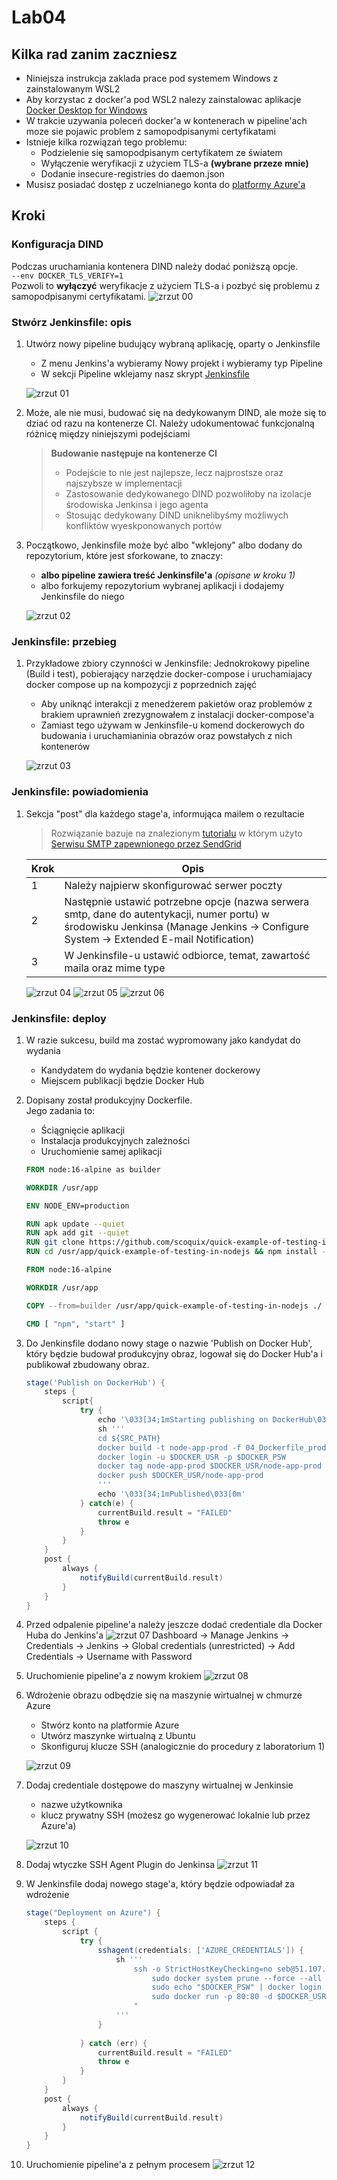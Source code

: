 # Lab04

## Kilka rad zanim zaczniesz
- Niniejsza instrukcja zaklada prace pod systemem Windows z zainstalowanym WSL2
- Aby korzystac z docker'a pod WSL2 nalezy zainstalowac aplikacje [Docker Desktop for Windows ](https://hub.docker.com/editions/community/docker-ce-desktop-windows)
- W trakcie uzywania poleceń docker'a w kontenerach w pipeline'ach moze sie pojawic problem z samopodpisanymi certyfikatami
- Istnieje kilka rozwiązań tego problemu:
    - Podzielenie się samopodpisanym certyfikatem ze światem 
    - Wyłączenie weryfikacji z użyciem TLS-a **(wybrane przeze mnie)**
    - Dodanie insecure-registries do daemon.json
- Musisz posiadać dostęp z uczelnianego konta do [platformy Azure'a](https://portal.azure.com)

## Kroki

### Konfiguracja DIND 
Podczas uruchamiania kontenera DIND należy dodać poniższą opcje. \
`--env DOCKER_TLS_VERIFY=1` \
Pozwoli to **wyłączyć** weryfikacje z użyciem TLS-a i pozbyć się problemu z samopodpisanymi certyfikatami. ![zrzut 00](screenshots/04/00-run-dind.png)


### Stwórz Jenkinsfile: opis
1. Utwórz nowy pipeline budujący wybraną aplikację, oparty o Jenkinsfile
    - Z menu Jenkins'a wybieramy Nowy projekt i wybieramy typ Pipeline
    - W sekcji Pipeline wklejamy nasz skrypt [Jenkinsfile](https://github.com/InzynieriaOprogramowaniaAGH/MDO2022/blob/SS306505/GCL/03/SS306505/Jenkinsfile)
   
   ![zrzut 01](screenshots/04/01-copy-paste-pipeline.png)
2. Może, ale nie musi, budować się na dedykowanym DIND, ale może się to dziać od razu na kontenerze CI. Należy udokumentować funkcjonalną różnicę między niniejszymi podejściami
    > **Budowanie następuje na kontenerze CI**
    > - Podejście to nie jest najlepsze, lecz najprostsze oraz najszybsze w implementacji
    > - Zastosowanie dedykowanego DIND pozwoliłoby na izolacje środowiska Jenkinsa i jego agenta
    > - Stosując dedykowany DIND uniknelibyśmy możliwych konfliktów wyeskponowanych portów

3. Początkowo, Jenkinsfile może być albo "wklejony" albo dodany do repozytorium, które jest sforkowane, to znaczy:
    - **albo pipeline zawiera treść Jenkinsfile'a** *(opisane w kroku 1)*
    - albo forkujemy repozytorium wybranej aplikacji i dodajemy Jenkinsfile do niego

    ![zrzut 02](screenshots/04/02-working-pipeline.png)
### Jenkinsfile: przebieg
1. Przykładowe zbiory czynności w Jenkinsfile: Jednokrokowy pipeline (Build i test), pobierający narzędzie docker-compose i uruchamiajacy docker compose up na kompozycji z poprzednich zajęć
    - Aby uniknąć interakcji z menedżerem pakietów oraz problemów z brakiem uprawnień zrezygnowałem z instalacji docker-compose'a
    - Zamiast tego używam w Jenkinsfile-u komend dockerowych do budowania i uruchamianinia obrazów oraz powstałych z nich kontenerów

    ![zrzut 03](screenshots/04/03-docker-cmds.png)  
### Jenkinsfile: powiadomienia
1. Sekcja "post" dla każdego stage'a, informująca mailem o rezultacie
    > Rozwiązanie bazuje na znalezionym [tutorialu](https://www.youtube.com/watch?v=CGSwDpDfEMw) w którym użyto [Serwisu SMTP zapewnionego przez SendGrid](https://sendgrid.com/solutions/email-api/smtp-service/)
    
    |Krok|Opis|
    |-|-|
    |1|Należy najpierw skonfigurować serwer poczty|
    |2|Następnie ustawić potrzebne opcje (nazwa serwera smtp, dane do autentykacji, numer portu) w środowisku Jenkinsa (Manage Jenkins -> Configure System -> Extended E-mail Notification) |
    |3|W Jenkinsfile-u ustawić odbiorce, temat, zawartość maila oraz mime type|
    
    ![zrzut 04](screenshots/04/04-send-email-jenkinsfile.png)
    ![zrzut 05](screenshots/04/05-email-message.png)
    ![zrzut 06](screenshots/04/06-email-messages.png)
### Jenkinsfile: deploy
1. W razie sukcesu, build ma zostać wypromowany jako kandydat do wydania
    - Kandydatem do wydania będzie kontener dockerowy
    - Miejscem publikacji będzie Docker Hub
2. Dopisany został produkcyjny Dockerfile. \
   Jego zadania to:
    - Ściągnięcie aplikacji
    - Instalacja produkcyjnych zależności
    - Uruchomienie samej aplikacji

    ```Dockerfile
    FROM node:16-alpine as builder

    WORKDIR /usr/app

    ENV NODE_ENV=production

    RUN apk update --quiet
    RUN apk add git --quiet
    RUN git clone https://github.com/scoquix/quick-example-of-testing-in-nodejs.git
    RUN cd /usr/app/quick-example-of-testing-in-nodejs && npm install --only=prod

    FROM node:16-alpine

    WORKDIR /usr/app

    COPY --from=builder /usr/app/quick-example-of-testing-in-nodejs ./

    CMD [ "npm", "start" ]
    ```

3. Do Jenkinsfile dodano nowy stage o nazwie 'Publish on Docker Hub', który będzie budował produkcyjny obraz, logował się do Docker Hub'a i publikował zbudowany obraz.
    ```Groovy
    stage('Publish on DockerHub') {
        steps {
            script{
                try {
                    echo '\033[34;1mStarting publishing on DockerHub\033[0m'
                    sh '''
                    cd ${SRC_PATH}
                    docker build -t node-app-prod -f 04_Dockerfile_prod .
                    docker login -u $DOCKER_USR -p $DOCKER_PSW
                    docker tag node-app-prod $DOCKER_USR/node-app-prod
                    docker push $DOCKER_USR/node-app-prod
                    '''
                    echo '\033[34;1mPublished\033[0m'   
                } catch(e) {
                    currentBuild.result = "FAILED"
                    throw e
                }
            }
        }
        post {
            always {
                notifyBuild(currentBuild.result)
            }
        }
    }
    ```

4. Przed odpalenie pipeline'a należy jeszcze dodać credentiale dla Docker Huba do Jenkins'a
![zrzut 07](screenshots\04\07-added-credentials.png)
Dashboard -> Manage Jenkins -> Credentials -> Jenkins -> Global credentials (unrestricted) -> Add Credentials -> Username with Password

5. Uruchomienie pipeline'a z nowym krokiem
![zrzut 08](screenshots\04\08-added-publish-stage.png)

6. Wdrożenie obrazu odbędzie się na maszynie wirtualnej w chmurze Azure
    - Stwórz konto na platformie Azure
    - Utwórz maszynke wirtualną z Ubuntu
    - Skonfiguruj klucze SSH (analogicznie do procedury z laboratorium 1)

    ![zrzut 09](screenshots\04\09-azure-vm.png)
7. Dodaj credentiale dostępowe do maszyny wirtualnej w Jenkinsie
    - nazwe użytkownika
    - klucz prywatny SSH (możesz go wygenerować lokalnie lub przez Azure'a) 

    ![zrzut 10](screenshots\04\10-azure-creds.png)
8. Dodaj wtyczke SSH Agent Plugin do Jenkinsa
    ![zrzut 11](screenshots\04\11-ssh-agent-plugin.png)
9. W Jenkinsfile dodaj nowego stage'a, który będzie odpowiadał za wdrożenie
    ```Groovy
    stage("Deployment on Azure") {
        steps {
            script {
                try {
                    sshagent(credentials: ['AZURE_CREDENTIALS']) {
                        sh '''
                            ssh -o StrictHostKeyChecking=no seb@51.107.190.28 "
                                sudo docker system prune --force --all && 
                                sudo echo "$DOCKER_PSW" | docker login -u "$DOCKER_USR" --password-stdin &&
                                sudo docker run -p 80:80 -d $DOCKER_USR/node-app-prod
                            "
                        '''
                    }
                
                } catch (err) {
                    currentBuild.result = "FAILED"
                    throw e
                }
            }
        }
        post {
            always {
                notifyBuild(currentBuild.result)
            }
        }
    }
    ```
10. Uruchomienie pipeline'a z pełnym procesem
![zrzut 12](screenshots\04\12-completed-pipeline.png)

